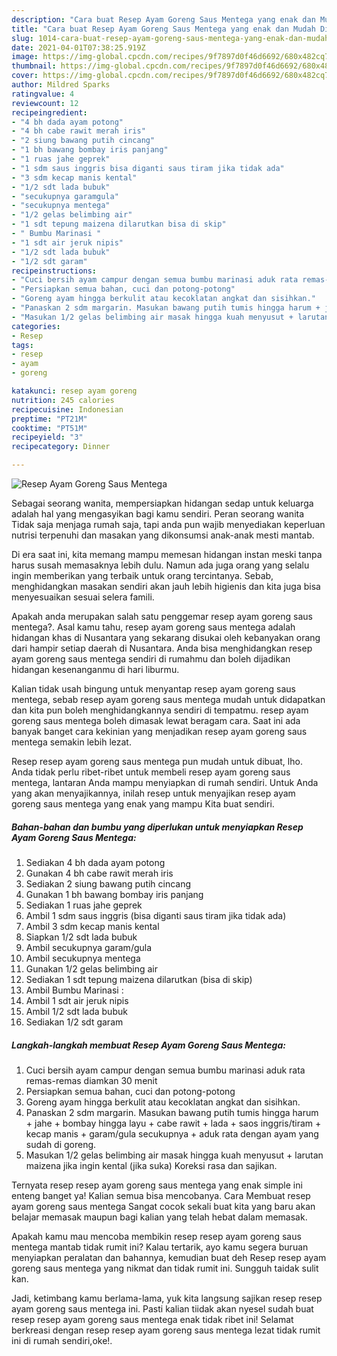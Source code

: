 ```yaml
---
description: "Cara buat Resep Ayam Goreng Saus Mentega yang enak dan Mudah Dibuat"
title: "Cara buat Resep Ayam Goreng Saus Mentega yang enak dan Mudah Dibuat"
slug: 1014-cara-buat-resep-ayam-goreng-saus-mentega-yang-enak-dan-mudah-dibuat
date: 2021-04-01T07:38:25.919Z
image: https://img-global.cpcdn.com/recipes/9f7897d0f46d6692/680x482cq70/resep-ayam-goreng-saus-mentega-foto-resep-utama.jpg
thumbnail: https://img-global.cpcdn.com/recipes/9f7897d0f46d6692/680x482cq70/resep-ayam-goreng-saus-mentega-foto-resep-utama.jpg
cover: https://img-global.cpcdn.com/recipes/9f7897d0f46d6692/680x482cq70/resep-ayam-goreng-saus-mentega-foto-resep-utama.jpg
author: Mildred Sparks
ratingvalue: 4
reviewcount: 12
recipeingredient:
- "4 bh dada ayam potong"
- "4 bh cabe rawit merah iris"
- "2 siung bawang putih cincang"
- "1 bh bawang bombay iris panjang"
- "1 ruas jahe geprek"
- "1 sdm saus inggris bisa diganti saus tiram jika tidak ada"
- "3 sdm kecap manis kental"
- "1/2 sdt lada bubuk"
- "secukupnya garamgula"
- "secukupnya mentega"
- "1/2 gelas belimbing air"
- "1 sdt tepung maizena dilarutkan bisa di skip"
- " Bumbu Marinasi "
- "1 sdt air jeruk nipis"
- "1/2 sdt lada bubuk"
- "1/2 sdt garam"
recipeinstructions:
- "Cuci bersih ayam campur dengan semua bumbu marinasi aduk rata remas-remas diamkan 30 menit"
- "Persiapkan semua bahan, cuci dan potong-potong"
- "Goreng ayam hingga berkulit atau kecoklatan angkat dan sisihkan."
- "Panaskan 2 sdm margarin. Masukan bawang putih tumis hingga harum + jahe + bombay hingga layu + cabe rawit + lada + saos inggris/tiram + kecap manis + garam/gula secukupnya + aduk rata dengan ayam yang sudah di goreng."
- "Masukan 1/2 gelas belimbing air masak hingga kuah menyusut + larutan maizena jika ingin kental (jika suka) Koreksi rasa dan sajikan."
categories:
- Resep
tags:
- resep
- ayam
- goreng

katakunci: resep ayam goreng 
nutrition: 245 calories
recipecuisine: Indonesian
preptime: "PT21M"
cooktime: "PT51M"
recipeyield: "3"
recipecategory: Dinner

---
```



![Resep Ayam Goreng Saus Mentega](https://img-global.cpcdn.com/recipes/9f7897d0f46d6692/680x482cq70/resep-ayam-goreng-saus-mentega-foto-resep-utama.jpg)

Sebagai seorang wanita, mempersiapkan hidangan sedap untuk keluarga adalah hal yang mengasyikan bagi kamu sendiri. Peran seorang  wanita Tidak saja menjaga rumah saja, tapi anda pun wajib menyediakan keperluan nutrisi terpenuhi dan masakan yang dikonsumsi anak-anak mesti mantab.

Di era  saat ini, kita memang mampu memesan hidangan instan meski tanpa harus susah memasaknya lebih dulu. Namun ada juga orang yang selalu ingin memberikan yang terbaik untuk orang tercintanya. Sebab, menghidangkan masakan sendiri akan jauh lebih higienis dan kita juga bisa menyesuaikan sesuai selera famili. 



Apakah anda merupakan salah satu penggemar resep ayam goreng saus mentega?. Asal kamu tahu, resep ayam goreng saus mentega adalah hidangan khas di Nusantara yang sekarang disukai oleh kebanyakan orang dari hampir setiap daerah di Nusantara. Anda bisa menghidangkan resep ayam goreng saus mentega sendiri di rumahmu dan boleh dijadikan hidangan kesenanganmu di hari liburmu.

Kalian tidak usah bingung untuk menyantap resep ayam goreng saus mentega, sebab resep ayam goreng saus mentega mudah untuk didapatkan dan kita pun boleh menghidangkannya sendiri di tempatmu. resep ayam goreng saus mentega boleh dimasak lewat beragam cara. Saat ini ada banyak banget cara kekinian yang menjadikan resep ayam goreng saus mentega semakin lebih lezat.

Resep resep ayam goreng saus mentega pun mudah untuk dibuat, lho. Anda tidak perlu ribet-ribet untuk membeli resep ayam goreng saus mentega, lantaran Anda mampu menyiapkan di rumah sendiri. Untuk Anda yang akan menyajikannya, inilah resep untuk menyajikan resep ayam goreng saus mentega yang enak yang mampu Kita buat sendiri.

<!--inarticleads1-->

##### Bahan-bahan dan bumbu yang diperlukan untuk menyiapkan Resep Ayam Goreng Saus Mentega:

1. Sediakan 4 bh dada ayam potong
1. Gunakan 4 bh cabe rawit merah iris
1. Sediakan 2 siung bawang putih cincang
1. Gunakan 1 bh bawang bombay iris panjang
1. Sediakan 1 ruas jahe geprek
1. Ambil 1 sdm saus inggris (bisa diganti saus tiram jika tidak ada)
1. Ambil 3 sdm kecap manis kental
1. Siapkan 1/2 sdt lada bubuk
1. Ambil secukupnya garam/gula
1. Ambil secukupnya mentega
1. Gunakan 1/2 gelas belimbing air
1. Sediakan 1 sdt tepung maizena dilarutkan (bisa di skip)
1. Ambil  Bumbu Marinasi :
1. Ambil 1 sdt air jeruk nipis
1. Ambil 1/2 sdt lada bubuk
1. Sediakan 1/2 sdt garam




<!--inarticleads2-->

##### Langkah-langkah membuat Resep Ayam Goreng Saus Mentega:

1. Cuci bersih ayam campur dengan semua bumbu marinasi aduk rata remas-remas diamkan 30 menit
1. Persiapkan semua bahan, cuci dan potong-potong
1. Goreng ayam hingga berkulit atau kecoklatan angkat dan sisihkan.
1. Panaskan 2 sdm margarin. Masukan bawang putih tumis hingga harum + jahe + bombay hingga layu + cabe rawit + lada + saos inggris/tiram + kecap manis + garam/gula secukupnya + aduk rata dengan ayam yang sudah di goreng.
1. Masukan 1/2 gelas belimbing air masak hingga kuah menyusut + larutan maizena jika ingin kental (jika suka) Koreksi rasa dan sajikan.




Ternyata resep resep ayam goreng saus mentega yang enak simple ini enteng banget ya! Kalian semua bisa mencobanya. Cara Membuat resep ayam goreng saus mentega Sangat cocok sekali buat kita yang baru akan belajar memasak maupun bagi kalian yang telah hebat dalam memasak.

Apakah kamu mau mencoba membikin resep resep ayam goreng saus mentega mantab tidak rumit ini? Kalau tertarik, ayo kamu segera buruan menyiapkan peralatan dan bahannya, kemudian buat deh Resep resep ayam goreng saus mentega yang nikmat dan tidak rumit ini. Sungguh taidak sulit kan. 

Jadi, ketimbang kamu berlama-lama, yuk kita langsung sajikan resep resep ayam goreng saus mentega ini. Pasti kalian tiidak akan nyesel sudah buat resep resep ayam goreng saus mentega enak tidak ribet ini! Selamat berkreasi dengan resep resep ayam goreng saus mentega lezat tidak rumit ini di rumah sendiri,oke!.

